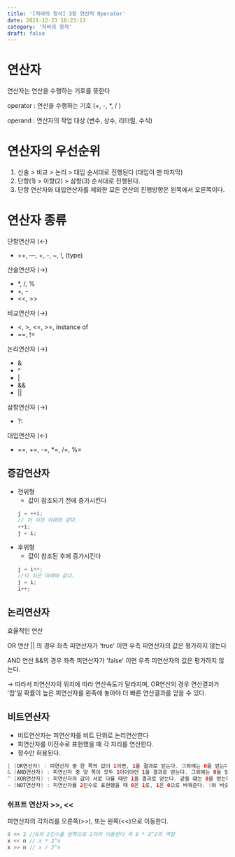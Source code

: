 ```yaml
---
title: '[자바의 정석] 3장 연산자 Operator'
date: 2021-12-23 16:23:13
category: '자바의 정석'
draft: false
---
```


# 연산자

연산자는 연산을 수행하는 기호를 뜻한다

operator : 연산을 수행하는 기호 (+, -, \*, / )

operand : 연산자의 작업 대상 (변수, 상수, 리터럴, 수식)

# 연산자의 우선순위

1. 산술 > 비교 > 논리 > 대입 순서대로 진행된다 (대입이 맨 마지막)
2. 단항(1) > 이항(2) > 삼항(3) 순서대로 진행된다.
3. 단항 연산자와 대입연산자를 제외한 모든 연산의 진행방향은 왼쪽에서 오른쪽이다.

# 연산자 종류

단항연산자 (←)

- ++, —, +, -, ~, !, (type)

산술연산자 (→)

- \*, /, %
- +, -
- <<, >>

비교연산자 (→)

- <, >, <=, >=, instance of
- ==, !=

논리연산자 (→)

- &
- ^
- |
- &&
- ||

삼항연산자 (→)

- ?:

대입연산자 (←)

- ==, +=, -=, \*=, /=, %=

## 증감연산자

- 전위형
  - 값이 참조되기 전에 증가시킨다
  ```java
  j = ++i;
  // 이 식은 아래와 같다.
  ++i;
  j = i;
  ```
- 후위형
  - 값이 참조된 후에 증가시킨다
  ```java
  j = i++;
  //이 식은 아래와 같다.
  j = i;
  i++;
  ```

## 논리연산자

효율적인 연산

OR 연산 || 의 경우 좌측 피연산자가 'true' 이면 우측 피연산자의 값은 평가하지 않는다

AND 연산 &&의 경우 좌측 피연산자가 'false' 이면 우측 피연산자의 값은 평가하지 않는다.

→ 따라서 피연산자의 위치에 따라 연산속도가 달라지며, OR연산의 경우 연산결과가 '참'일 확률이 높은 피연산자를 왼족에 놓아야 더 빠른 연산결과를 얻을 수 있다.

## 비트연산자

- 비트연산자는 피연산자를 비트 단위로 논리연산한다
- 피연산자를 이진수로 표현했을 때 각 자리를 연산한다.
- 정수만 허용된다.

```java
| (OR연산자) : 피연산자 중 한 쪽의 값이 1이면, 1을 결과로 얻는다. 그외에는 0을 얻는다.
& (AND연산자) : 피연산자 중 양 쪽이 모두 1이어야만 1을 결과로 얻는다. 그외에는 0을 얻는다.
^ (XOR연산자) : 피연산자의 값이 서로 다를 때만 1을 결과로 얻는다. 같을 떄는 0을 얻는다.
~ (NOT연산자) : 피연산자를 2진수로 표현했을 때 0은 1로, 1은 0으로 바꿔준다. !와 비슷하다.
```

### 쉬프트 연산자 >>, <<

피연산자의 각자리를 오른쪽(>>), 또는 왼쪽(<<)으로 이동한다.

```java
8 << 2 //8의 2진수를 왼쪽으로 2자리 이동한다 즉 8 * 2^2의 역할
x << n // x * 2^n
x >> n // x / 2^n
```
